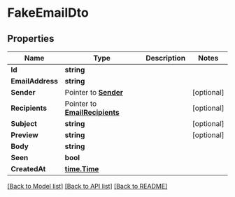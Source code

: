# FakeEmailDto

## Properties

Name | Type | Description | Notes
------------ | ------------- | ------------- | -------------
**Id** | **string** |  | 
**EmailAddress** | **string** |  | 
**Sender** | Pointer to [**Sender**](Sender) |  | [optional] 
**Recipients** | Pointer to [**EmailRecipients**](EmailRecipients) |  | [optional] 
**Subject** | **string** |  | [optional] 
**Preview** | **string** |  | [optional] 
**Body** | **string** |  | 
**Seen** | **bool** |  | 
**CreatedAt** | [**time.Time**](time.Time) |  | 

[[Back to Model list]](../README#documentation-for-models) [[Back to API list]](../README#documentation-for-api-endpoints) [[Back to README]](../README)


